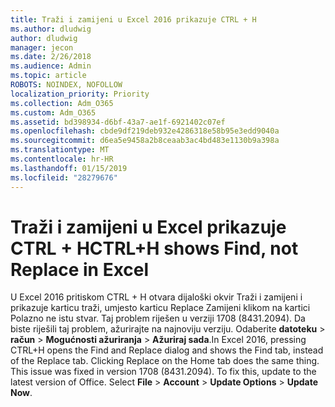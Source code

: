 ```yaml
---
title: Traži i zamijeni u Excel 2016 prikazuje CTRL + H
ms.author: dludwig
author: dludwig
manager: jecon
ms.date: 2/26/2018
ms.audience: Admin
ms.topic: article
ROBOTS: NOINDEX, NOFOLLOW
localization_priority: Priority
ms.collection: Adm_O365
ms.custom: Adm_O365
ms.assetid: bd398934-d6bf-43a7-ae1f-6921402c07ef
ms.openlocfilehash: cbde9df219deb932e4286318e58b95e3edd9040a
ms.sourcegitcommit: d6ea5e9458a2b8ceaab3ac4bd483e1130b9a398a
ms.translationtype: MT
ms.contentlocale: hr-HR
ms.lasthandoff: 01/15/2019
ms.locfileid: "28279676"
---
```

# <a name="ctrlh-shows-find-not-replace-in-excel"></a><span data-ttu-id="071f4-102">Traži i zamijeni u Excel prikazuje CTRL + H</span><span class="sxs-lookup"><span data-stu-id="071f4-102">CTRL+H shows Find, not Replace in Excel</span></span>

<span data-ttu-id="071f4-p101">U Excel 2016 pritiskom CTRL + H otvara dijaloški okvir Traži i zamijeni i prikazuje karticu traži, umjesto karticu Replace Zamijeni klikom na kartici Polazno ne istu stvar. Taj problem riješen u verziji 1708 (8431.2094). Da biste riješili taj problem, ažurirajte na najnoviju verziju. Odaberite **datoteku** \> **račun** \> **Mogućnosti ažuriranja** \> **Ažuriraj sada**.</span><span class="sxs-lookup"><span data-stu-id="071f4-p101">In Excel 2016, pressing CTRL+H opens the Find and Replace dialog and shows the Find tab, instead of the Replace tab. Clicking Replace on the Home tab does the same thing. This issue was fixed in version 1708 (8431.2094). To fix this, update to the latest version of Office. Select **File** \> **Account** \> **Update Options** \> **Update Now**.</span></span>
  

